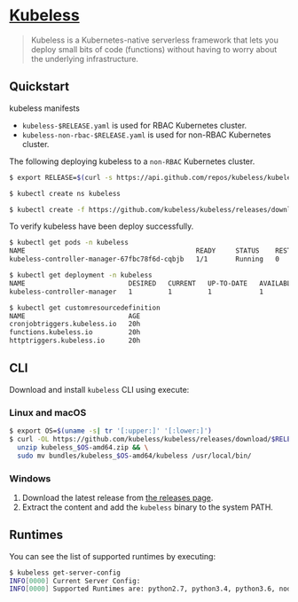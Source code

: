 # [Kubeless](https://kubeless.io/)

> Kubeless is a Kubernetes-native serverless framework that lets you deploy small bits of code (functions) without having to worry about the underlying infrastructure.

## Quickstart

kubeless manifests

- `kubeless-$RELEASE.yaml` is used for RBAC Kubernetes cluster.
- `kubeless-non-rbac-$RELEASE.yaml` is used for non-RBAC Kubernetes cluster.

The following deploying kubeless to a `non-RBAC` Kubernetes cluster.

```sh
$ export RELEASE=$(curl -s https://api.github.com/repos/kubeless/kubeless/releases/latest | grep tag_name | cut -d '"' -f 4)

$ kubectl create ns kubeless

$ kubectl create -f https://github.com/kubeless/kubeless/releases/download/$RELEASE/kubeless-non-rbac-$RELEASE.yaml
```

To verify kubeless have been deploy successfully.

```sh
$ kubectl get pods -n kubeless
NAME                                           READY     STATUS    RESTARTS   AGE
kubeless-controller-manager-67fbc78f6d-cqbjb   1/1       Running   0          20h

$ kubectl get deployment -n kubeless
NAME                          DESIRED   CURRENT   UP-TO-DATE   AVAILABLE   AGE
kubeless-controller-manager   1         1         1            1           20h

$ kubectl get customresourcedefinition
NAME                          AGE
cronjobtriggers.kubeless.io   20h
functions.kubeless.io         20h
httptriggers.kubeless.io      20h
```

## CLI

Download and install `kubeless` CLI using execute:

### Linux and macOS

```sh
$ export OS=$(uname -s| tr '[:upper:]' '[:lower:]')
$ curl -OL https://github.com/kubeless/kubeless/releases/download/$RELEASE/kubeless_$OS-amd64.zip && \
  unzip kubeless_$OS-amd64.zip && \
  sudo mv bundles/kubeless_$OS-amd64/kubeless /usr/local/bin/
```

### Windows

1. Download the latest release from [the releases page](https://github.com/kubeless/kubeless/releases).
2. Extract the content and add the `kubeless` binary to the system PATH.

## Runtimes

You can see the list of supported runtimes by executing:

```sh
$ kubeless get-server-config
INFO[0000] Current Server Config:
INFO[0000] Supported Runtimes are: python2.7, python3.4, python3.6, nodejs6, nodejs8, nodejs_distroless8, ruby2.4, php7.2, go1.10, dotnetcore2.0, java1.8, ballerina0.980.0, jvm1.8
```